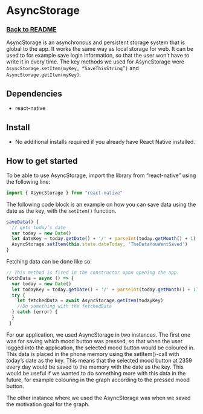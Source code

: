 # AsyncStorage
### [Back to README](https://github.com/IT2810/it2810-webutvikling-h18-prosjekt-3-38/new/issue/34/readme/README.md)

AsyncStorage is an asynchronous and persistent storage system that is global to the app. It works the same way as local storage for web. It can be used to for example save login information, so that the user won’t have to write it in every time.
The key methods we used for AsyncStorage were `AsyncStorage.setItem(myKey, “SaveThisString”)` and `AsyncStorage.getItem(myKey)`.

## Dependencies 
* react-native

## Install
* No additional installs required if you already have React Native installed.

## How to get started
To be able to use AsyncStorage, import the library from “react-native” using the following line:

```javascript
import { AsyncStorage } from "react-native"
```
The following code block is an example on how you can save data using the date as the key, with the `setItem()` function.

```javascript
saveData() {
  // gets today’s date
  var today = new Date()
  let dateKey = today.getDate() + '/' + parseInt(today.getMonth() + 1) + '/' + today.getFullYear()
  AsyncStorage.setItem(this.state.dateToday, 'TheDataYouWantSaved')
}
```

Fetching data can be done like so: 

```javascript
// This method is fired in the constructor upon opening the app.
fetchData = async () => {
  var today = new Date()
  let todayKey = today.getDate() + '/' + parseInt(today.getMonth() + 1) + '/' + today.getFullYear()
  try {
    let fetchedData = await AsyncStorage.getItem(todayKey)
    //Do something with the fetchedData
  } catch (error) {
  }
 }
```
For our application, we used AsyncStorage in two instances. The first one was for saving which mood button was pressed, so that when the user logged into the application, the selected mood button would be coloured in. This data is placed in the phone memory using the setItem()-call with today’s date as the key. This means that the selected mood button at 2359 every day would be saved to the memory with the date as the key. This would be useful if we wanted to do something more with this data in the future, for example colouring in the graph according to the pressed mood button.

The other instance where we used the AsyncStorage was when we saved the motivation goal for the graph. 
